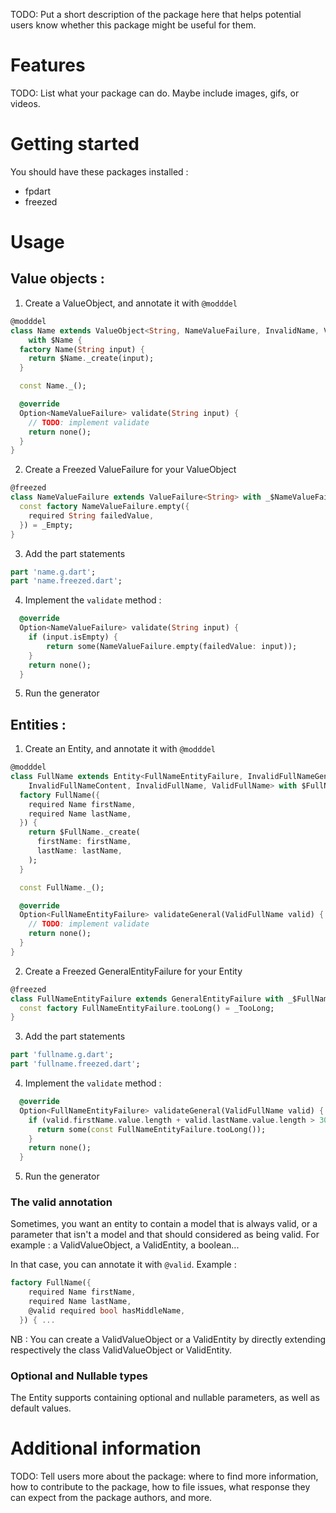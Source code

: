 <!-- 
This README describes the package. If you publish this package to pub.dev,
this README's contents appear on the landing page for your package.

For information about how to write a good package README, see the guide for
[writing package pages](https://dart.dev/guides/libraries/writing-package-pages). 

For general information about developing packages, see the Dart guide for
[creating packages](https://dart.dev/guides/libraries/create-library-packages)
and the Flutter guide for
[developing packages and plugins](https://flutter.dev/developing-packages). 
-->

TODO: Put a short description of the package here that helps potential users
know whether this package might be useful for them.

# Features

TODO: List what your package can do. Maybe include images, gifs, or videos.

# Getting started

You should have these packages installed :
- fpdart
- freezed

# Usage

## Value objects :

1. Create a ValueObject, and annotate it with `@modddel`

```dart
@modddel
class Name extends ValueObject<String, NameValueFailure, InvalidName, ValidName>
    with $Name {
  factory Name(String input) {
    return $Name._create(input);
  }

  const Name._();

  @override
  Option<NameValueFailure> validate(String input) {
    // TODO: implement validate
    return none();
  }
}
```

2. Create a Freezed ValueFailure for your ValueObject

```dart
@freezed
class NameValueFailure extends ValueFailure<String> with _$NameValueFailure {
  const factory NameValueFailure.empty({
    required String failedValue,
  }) = _Empty;
}
```

3. Add the part statements

```dart
part 'name.g.dart';
part 'name.freezed.dart';
```

4. Implement the `validate` method :

```dart
  @override
  Option<NameValueFailure> validate(String input) {
    if (input.isEmpty) {
        return some(NameValueFailure.empty(failedValue: input));
    }
    return none();
  }
```

5. Run the generator

## Entities :

1. Create an Entity, and annotate it with `@modddel`

```dart
@modddel
class FullName extends Entity<FullNameEntityFailure, InvalidFullNameGeneral,
    InvalidFullNameContent, InvalidFullName, ValidFullName> with $FullName {
  factory FullName({
    required Name firstName,
    required Name lastName,
  }) {
    return $FullName._create(
      firstName: firstName,
      lastName: lastName,
    );
  }

  const FullName._();

  @override
  Option<FullNameEntityFailure> validateGeneral(ValidFullName valid) {
    // TODO: implement validate
    return none();
  }
}
```

2. Create a Freezed GeneralEntityFailure for your Entity

```dart
@freezed
class FullNameEntityFailure extends GeneralEntityFailure with _$FullNameEntityFailure {
  const factory FullNameEntityFailure.tooLong() = _TooLong;
}
```

3. Add the part statements

```dart
part 'fullname.g.dart';
part 'fullname.freezed.dart';
```

4. Implement the `validate` method :

```dart
  @override
  Option<FullNameEntityFailure> validateGeneral(ValidFullName valid) {
    if (valid.firstName.value.length + valid.lastName.value.length > 30) {
      return some(const FullNameEntityFailure.tooLong());
    }
    return none();
  }
```

5. Run the generator

### The valid annotation

Sometimes, you want an entity to contain a model that is always valid, or a parameter that isn't a model and that should considered as being valid. For example : a ValidValueObject, a ValidEntity, a boolean...

In that case, you can annotate it with `@valid`. Example :

```dart
factory FullName({
    required Name firstName,
    required Name lastName,
    @valid required bool hasMiddleName,
  }) { ...
```

NB : You can create a ValidValueObject or a ValidEntity by directly extending respectively the class ValidValueObject or ValidEntity.

### Optional and Nullable types

The Entity supports containing optional and nullable parameters, as well as default values.

# Additional information

TODO: Tell users more about the package: where to find more information, how to 
contribute to the package, how to file issues, what response they can expect 
from the package authors, and more.

